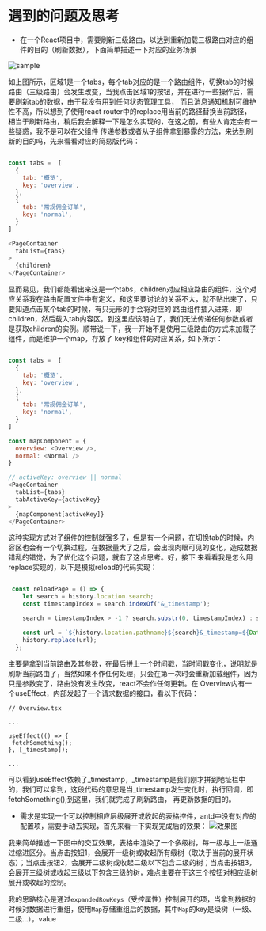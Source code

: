 # 遇到的问题及思考

* 在一个React项目中，需要刷新三级路由，以达到重新加载三极路由对应的组件的目的（刷新数据），下面简单描述一下对应的业务场景

![sample](https://tva1.sinaimg.cn/large/0081Kckwly1gkvlynnn3lj31gg0u07n5.jpg)

如上图所示，区域1是一个tabs，每个tab对应的是一个路由组件，切换tab的时候路由（三级路由）会发生改变，当我点击区域1的按钮，并在进行一些操作后，需要刷新tab的数据，由于我没有用到任何状态管理工具，
而且消息通知机制可维护性不高，所以想到了使用react router中的replace用当前的路径替换当前路径，相当于刷新路由，稍后我会解释一下是怎么实现的，在这之前，有些人肯定会有一些疑惑，我不是可以在父组件
传递参数或者从子组件拿到暴露的方法，来达到刷新的目的吗，先来看看对应的简易版代码：

```javascript

const tabs =  [
  {
    tab: '概览',
    key: 'overview',
  },          
  {
    tab: '常规佣金订单',
    key: 'normal',
  }
]

<PageContainer
  tabList={tabs}
>
  {children}
</PageContainer>

```

显而易见，我们都能看出来这是一个tabs，children对应相应路由的组件，这个对应关系我在路由配置文件中有定义，和这里要讨论的关系不大，就不贴出来了，只要知道点击某个tab的时候，有只无形的手会将对应的
路由组件插入进来，即children，然后载入tab内容区。到这里应该明白了，我们无法传递任何参数或者是获取children的实例。顺带说一下，我一开始不是使用三级路由的方式来加载子组件，而是维护一个map，存放了
key和组件的对应关系，如下所示：


```javascript

const tabs =  [
  {
    tab: '概览',
    key: 'overview',
  },          
  {
    tab: '常规佣金订单',
    key: 'normal',
  }
]

const mapComponent = {
  overview: <Overview />,
  normal: <Normal />
}

// activeKey: overview || normal
<PageContainer
  tabList={tabs}
  tabActiveKey={activeKey}
>
  {mapComponent[activeKey]}
</PageContainer>


```

这种实现方式对子组件的控制就强多了，但是有一个问题，在切换tab的时候，内容区也会有一个切换过程，在数据量大了之后，会出现肉眼可见的变化，造成数据错乱的错觉，为了优化这个问题，就有了这点思考。好，接下
来看看我是怎么用replace实现的，以下是模拟reload的代码实现：

```javascript

 const reloadPage = () => {
    let search = history.location.search;
    const timestampIndex = search.indexOf('&_timestamp');

    search = timestampIndex > -1 ? search.substr(0, timestampIndex) : search.substr(0);

    const url = `${history.location.pathname}${search}&_timestamp=${Date.now()}`;
    history.replace(url);
  };

```

主要是拿到当前路由及其参数，在最后拼上一个时间戳，当时间戳变化，说明就是刷新当前路由了，当然如果不作任何处理，只会在第一次时会重新加载组件，因为只是参数变了，路由没有发生改变，react不会作任何更新。在
Overview内有一个useEffect，内部发起了一个请求数据的接口，看以下代码：

```
// Overview.tsx

...

useEffect(() => {
 fetchSomething();
}, [_timestamp]);

...

```

可以看到useEffect依赖了_timestamp，_timestamp是我们刚才拼到地址栏中的，我们可以拿到，这段代码的意思是当_timestamp发生变化时，执行回调，即fetchSomething();到这里，我们就完成了刷新路由，
再更新数据的目的。

* 需求是实现一个可以控制相应层级展开或收起的表格控件，antd中没有对应的配置项，需要手动去实现，首先来看一下实现完成后的效果：
![效果图](https://tva1.sinaimg.cn/large/0081Kckwly1gl09eeoe5uj31js0u044j.jpg)

我来简单描述一下图中的交互效果，表格中渲染了一个多级树，每一级与上一级通过缩进区分。当点击按钮1，会展开一级树或收起所有级树（取决于当前的展开状态）；当点击按钮2，会展开二级树或收起二级以下包含二级的树；当点击按钮3，会展开三级树或收起三级以下包含三级的树，难点主要在于这三个按钮对相应级树展开或收起的控制。

我的思路核心是通过`expandedRowKeys`（受控属性）控制展开的项，当拿到数据的时候对数据进行重组，使用`Map`存储重组后的数据，其中`Map`的key是级树（一级、二级...），value
